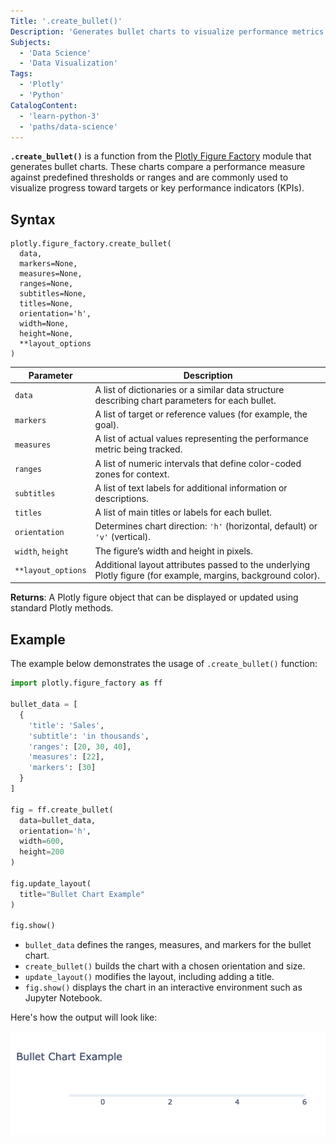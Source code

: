 ```yaml
---
Title: '.create_bullet()'
Description: 'Generates bullet charts to visualize performance metrics against a target using Plotly.'
Subjects:
  - 'Data Science'
  - 'Data Visualization'
Tags:
  - 'Plotly'
  - 'Python'
CatalogContent:
  - 'learn-python-3'
  - 'paths/data-science'
---
```


**`.create_bullet()`** is a function from the [Plotly Figure Factory](https://www.codecademy.com/resources/docs/plotly/figure-factory) module that generates bullet charts. These charts compare a performance measure against predefined thresholds or ranges and are commonly used to visualize progress toward targets or key performance indicators (KPIs).

## Syntax

```pseudo
plotly.figure_factory.create_bullet(
  data,
  markers=None,
  measures=None,
  ranges=None,
  subtitles=None,
  titles=None,
  orientation='h',
  width=None,
  height=None,
  **layout_options
)
```

| **Parameter**      | **Description**                                                                                               |
| ------------------ | ------------------------------------------------------------------------------------------------------------- |
| `data`             | A list of dictionaries or a similar data structure describing chart parameters for each bullet.               |
| `markers`          | A list of target or reference values (for example, the goal).                                                 |
| `measures`         | A list of actual values representing the performance metric being tracked.                                    |
| `ranges`           | A list of numeric intervals that define color-coded zones for context.                                        |
| `subtitles`        | A list of text labels for additional information or descriptions.                                             |
| `titles`           | A list of main titles or labels for each bullet.                                                              |
| `orientation`      | Determines chart direction: `'h'` (horizontal, default) or `'v'` (vertical).                                  |
| `width`, `height`  | The figure’s width and height in pixels.                                                                      |
| `**layout_options` | Additional layout attributes passed to the underlying Plotly figure (for example, margins, background color). |

**Returns**: A Plotly figure object that can be displayed or updated using standard Plotly methods.

## Example

The example below demonstrates the usage of `.create_bullet()` function:

```py
import plotly.figure_factory as ff

bullet_data = [
  {
    'title': 'Sales',
    'subtitle': 'in thousands',
    'ranges': [20, 30, 40],
    'measures': [22],
    'markers': [30]
  }
]

fig = ff.create_bullet(
  data=bullet_data,
  orientation='h',
  width=600,
  height=200
)

fig.update_layout(
  title="Bullet Chart Example"
)

fig.show()
```

- `bullet_data` defines the ranges, measures, and markers for the bullet chart.
- `create_bullet()` builds the chart with a chosen orientation and size.
- `update_layout()` modifies the layout, including adding a title.
- `fig.show()` displays the chart in an interactive environment such as Jupyter Notebook.

Here's how the output will look like:

![The output for the above example](https://raw.githubusercontent.com/Codecademy/docs/main/media/create-bullet.png)
